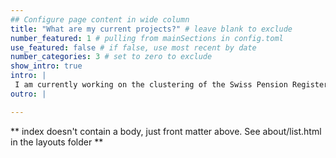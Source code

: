 ```yaml
---
## Configure page content in wide column
title: "What are my current projects?" # leave blank to exclude
number_featured: 1 # pulling from mainSections in config.toml
use_featured: false # if false, use most recent by date
number_categories: 3 # set to zero to exclude
show_intro: true
intro: |
 I am currently working on the clustering of the Swiss Pension Register using Kamila Clustering Method with the R package [kamila](https://github.com/ahfoss/kamila) of A. Foss et al. (2016) and A. Foss et al. (2018) and on classification methods. I would like to apply machine learning methods (like [Transformation Forests](https://github.com/cran/trtf)) on the Swiss Pension Register and develop the Transformation Forest in a time dimension. I also intend to develop a Shiny Web App on stock-trading tools analysis (cf. [stock-analysis repository](https://github.com/Layalchristine24/stock-analysis)).I am also working on another project in the repository named [simulreturns](https://github.com/Layalchristine24/simulreturns) in which I intend to give simple tools for evaluating investment projects in the stock market. 
outro: |

---
```


** index doesn't contain a body, just front matter above.
See about/list.html in the layouts folder **